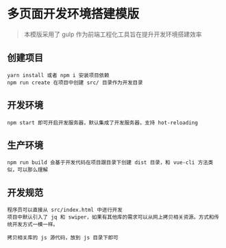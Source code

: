 # 多页面开发环境搭建模版

> 本模版采用了 gulp 作为前端工程化工具旨在提升开发环境搭建效率

## 创建项目

    yarn install 或者 npm i 安装项目依赖
    npm run create 在项目中创建 src/ 目录作为开发目录

## 开发环境

    npm start 即可开启开发服务器，默认集成了开发服务器，支持 hot-reloading

## 生产环境

    npm run build 会基于开发代码在项目跟目录下创建 dist 目录，和 vue-cli 方法类似，可以那么理解

## 开发规范

    程序员可以直接从 src/index.html 中进行开发
    项目中默认引入了 jq 和 swiper，如果有其他库的需求可以从网上拷贝相关资源。方式和传统开发方式一模一样。

    拷贝相关库的 js 源代码，放到 js 目录下即可
